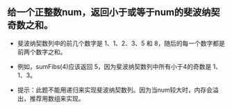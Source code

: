## 给一个正整数num，返回小于或等于num的斐波纳契奇数之和。

* 斐波纳契数列中的前几个数字是 1、1、2、3、5 和 8，随后的每一个数字都是前两个数字之和。

* 例如，sumFibs(4)应该返回 5，因为斐波纳契数列中所有小于4的奇数是 1、1、3。

* 提示：此题不能用递归来实现斐波纳契数列。因为当num较大时，内存会溢出，推荐用数组来实现。
